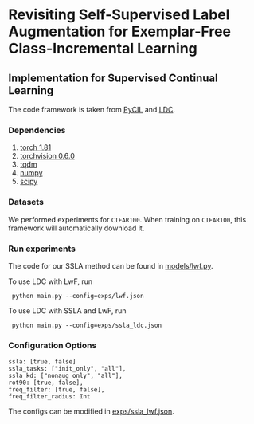 # Revisiting Self-Supervised Label Augmentation for Exemplar-Free Class-Incremental Learning


## Implementation for Supervised Continual Learning

The code framework is taken from [PyCIL](https://github.com/G-U-N/PyCIL) and [LDC](https://github.com/alviur/ldc).

### Dependencies
1. [torch 1.81](https://github.com/pytorch/pytorch)
2. [torchvision 0.6.0](https://github.com/pytorch/vision)
3. [tqdm](https://github.com/tqdm/tqdm)
4. [numpy](https://github.com/numpy/numpy)
5. [scipy](https://github.com/scipy/scipy)

### Datasets

We performed experiments for `CIFAR100`. When training on `CIFAR100`, this framework will automatically download it.

### Run experiments

The code for our SSLA method can be found in [models/lwf.py](https://github.com/arimitsu06/revisit_ssla/blob/main/models/lwf.py).

To use LDC with LwF, run

   ```
    python main.py --config=exps/lwf.json
   ```

To use LDC with SSLA and LwF, run

   ```
    python main.py --config=exps/ssla_ldc.json
   ```

### Configuration Options

```
ssla: [true, false]
ssla_tasks: ["init_only", "all"],
ssla_kd: ["nonaug_only", "all"],
rot90: [true, false],
freq_filter: [true, false],
freq_filter_radius: Int
```

The configs can be modified in [exps/ssla_lwf.json](https://github.com/arimitsu06/revisit_ssla/blob/main/exps/lwf.json).
